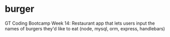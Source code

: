 # burger
GT Coding Bootcamp Week 14: Restaurant app that lets users input the names of burgers they'd like to eat (node, mysql, orm, express, handlebars)
